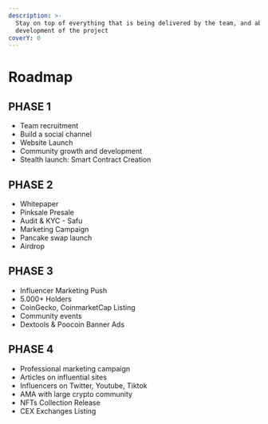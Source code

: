 ```yaml
---
description: >-
  Stay on top of everything that is being delivered by the team, and about the
  development of the project
coverY: 0
---
```


# Roadmap



## PHASE 1

* Team recruitment
* Build a social channel
* Website Launch
* Community growth and development
* Stealth launch: Smart Contract Creation



## PHASE 2

* Whitepaper
* Pinksale Presale
* Audit & KYC - Safu
* Marketing Campaign
* Pancake swap launch
* Airdrop



## PHASE 3

* Influencer Marketing Push
* 5.000+ Holders
* CoinGecko, CoinmarketCap Listing
* Community events
* Dextools & Poocoin Banner Ads



## PHASE 4

* Professional marketing campaign
* Articles on influential sites
* Influencers on Twitter, Youtube, Tiktok
* AMA with large crypto community
* NFTs Collection Release
* CEX Exchanges Listing

